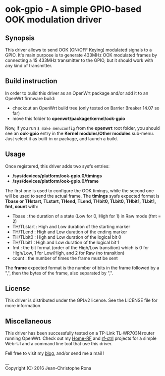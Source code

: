 # ook-gpio - A simple GPIO-based OOK modulation driver


## Synopsis

This driver allows to send OOK (ON/OFF Keying) modulated signals to a GPIO. It's main purpose is to generate 433MHz OOK modulated frames by connecting a 1$ 433MHz transmitter to the GPIO, but it should work with any kind of transmitter.


## Build instruction

In order to build this driver as an OpenWrt package and/or add it to an OpenWrt firmware build:
- checkout an OpenWrt build tree (only tested on Barrier Breaker 14.07 so far)
- move this folder to __openwrt/package/kernel/ook-gpio__

Now, if you run `$ make menuconfig` from the __openwrt__ root folder, you should see an __ook-gpio__ entry in the __Kernel modules/Other modules__ sub-menu.
Just select it as built-in or package, and launch a build.


## Usage

Once registered, this driver adds two sysfs entries:
- __/sys/devices/platform/ook-gpio.0/timings__
- __/sys/devices/platform/ook-gpio.0/frame__

The first one is used to configure the OOK timings, while the second one will be used to send the actual frame.
The __timings__ sysfs expected format is __Tbase or THstart, TLstart, THend, TLend, THbit0, TLbit0, THbit1, TLbit1, fmt, count__ with:
- Tbase : the duration of a state (Low for 0, High for 1) in Raw mode (fmt = 2)
- TH/TLstart : High and Low duration of the starting marker
- TH/TLend : High and Low duration of the ending marker
- TH/TLbit0 : High and Low duration of the logical bit 0
- TH/TLbit1 : High and Low duration of the logical bit 1
- fmt : the bit format (order of the High/Low transition) which is 0 for High/Low, 1 for Low/High, and 2 for Raw (no transition)
- count : the number of times the frame must be sent

The __frame__ expected format is the number of bits in the frame followed by a ",", then the bytes of the frame, also separated by ",".


## License

This driver is distributed under the GPLv2 license. See the LICENSE file for more information.


## Miscellaneous

This driver has been successfully tested on a TP-Link TL-WR703N router running OpenWrt.
Check out my [Home-RF](https://github.com/jcrona/home-rf) and [rf-ctrl](https://github.com/jcrona/rf-ctrl) projects for a simple Web-UI and a command line tool that use this driver.

Fell free to visit my [blog](http://blog.rona.fr), and/or send me a mail !

__  
Copyright (C) 2016 Jean-Christophe Rona
